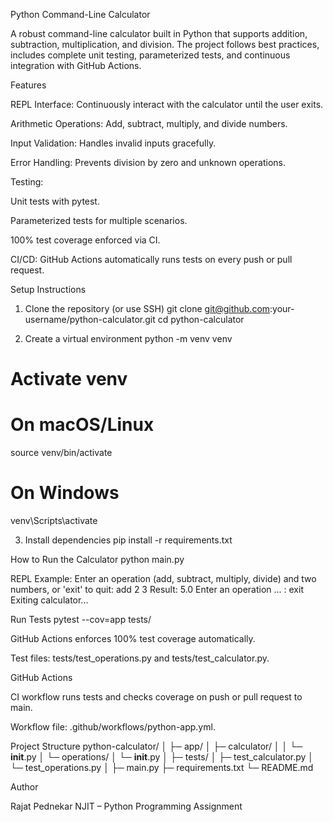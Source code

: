 Python Command-Line Calculator

A robust command-line calculator built in Python that supports addition, subtraction, multiplication, and division. The project follows best practices, includes complete unit testing, parameterized tests, and continuous integration with GitHub Actions.

Features

REPL Interface: Continuously interact with the calculator until the user exits.

Arithmetic Operations: Add, subtract, multiply, and divide numbers.

Input Validation: Handles invalid inputs gracefully.

Error Handling: Prevents division by zero and unknown operations.

Testing:

Unit tests with pytest.

Parameterized tests for multiple scenarios.

100% test coverage enforced via CI.

CI/CD: GitHub Actions automatically runs tests on every push or pull request.

Setup Instructions
1. Clone the repository (or use SSH)
git clone git@github.com:your-username/python-calculator.git
cd python-calculator

2. Create a virtual environment
python -m venv venv

# Activate venv
# On macOS/Linux
source venv/bin/activate
# On Windows
venv\Scripts\activate

3. Install dependencies
pip install -r requirements.txt

How to Run the Calculator
python main.py

REPL Example:
Enter an operation (add, subtract, multiply, divide) and two numbers, or 'exit' to quit: add 2 3
Result: 5.0
Enter an operation ... : exit
Exiting calculator...

Run Tests
pytest --cov=app tests/


GitHub Actions enforces 100% test coverage automatically.

Test files: tests/test_operations.py and tests/test_calculator.py.

GitHub Actions

CI workflow runs tests and checks coverage on push or pull request to main.

Workflow file: .github/workflows/python-app.yml.

Project Structure
python-calculator/
│
├─ app/
│  ├─ calculator/
│  │  └─ __init__.py
│  └─ operations/
│     └─ __init__.py
│
├─ tests/
│  ├─ test_calculator.py
│  └─ test_operations.py
│
├─ main.py
├─ requirements.txt
└─ README.md

Author

Rajat Pednekar
NJIT – Python Programming Assignment
